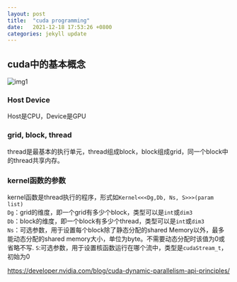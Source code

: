 ```yaml
---
layout: post
title:  "cuda programming"
date:   2021-12-18 17:53:26 +0800
categories: jekyll update
---
```


## cuda中的基本概念
![img1]({{site.usr}}/img/cuda1.png)

### Host Device
Host是CPU，Device是GPU

### grid, block, thread
thread是最基本的执行单元，thread组成block，block组成grid，同一个block中的thread共享内存。  

### kernel函数的参数
kernel函数是thread执行的程序，形式如`Kernel<<<Dg,Db, Ns, S>>>(param list)`   
`Dg`：grid的维度，即一个grid有多少个block，类型可以是`int`或`dim3`   
`Db`：block的维度，即一个block有多少个thread，类型可以是`int`或`dim3`   
`Ns`：可选参数，用于设置每个block除了静态分配的shared Memory以外，最多能动态分配的shared memory大小，单位为byte。不需要动态分配时该值为0或省略不写.
`S`:可选参数，用于设置核函数运行在哪个流中，类型是`cudaStream_t`，初始为0    

https://developer.nvidia.com/blog/cuda-dynamic-parallelism-api-principles/
